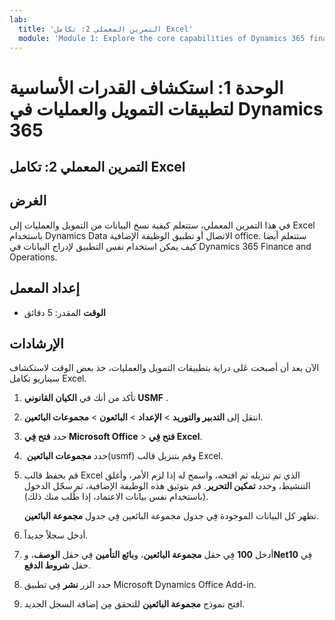 ```yaml
---
lab:
  title: 'التمرين المعملي 2: تكامل Excel'
  module: 'Module 1: Explore the core capabilities of Dynamics 365 finance and operations apps'
---
```


# الوحدة 1: استكشاف القدرات الأساسية لتطبيقات التمويل والعمليات في Dynamics 365

## التمرين المعملي 2: تكامل Excel

## الغرض

في هذا التمرين المعملي، ستتعلم كيفية نسخ البيانات من التمويل والعمليات إلى Excel باستخدام Dynamics Data الاتصال أو تطبيق الوظيفة الإضافية office. ستتعلم أيضا كيف يمكن استخدام نفس التطبيق لإدراج البيانات في Dynamics 365 Finance and Operations. 

## إعداد المعمل

   - **الوقت** المقدر: 5 دقائق

## الإرشادات

الآن بعد أن أصبحت عَلى دراية بتطبيقات التمويل والعمليات، خذ بعض الوقت لاستكشاف سيناريو تكامل Excel.

1.  تأكد من أنك في **الكيان القانوني USMF** .

2.  انتقل إلى **‏‫التدبير والتوريد‬** > **الإعداد** > **البائعون** > **مجموعات البائعين**.

3.  حدد **فتح فِي Microsoft Office** > **فتح فِي Excel**.

4.  حدد **مجموعات البائعين** ‏(usmf) وقم بتنزيل قالب Excel.

5.  قم بحفظ قالب Excel الذي تم تنزيله ثم افتحه، واسمح له إذا لزم الأمر، وأغلق التنشيط، وحدد **تمكين التحرير**. قم بتوثيق هذه الوظيفة الإضافية، ثم سجّل الدخول (باستخدام نفس بيانات الاعتماد، إذا طُلب منك ذلك).

    تظهر كل البيانات الموجودة فِي جدول مجموعة البائعين فِي جدول **مجموعة البائعين**.

6.  أدخل سجلاً جديداً.

7.  أدخل **100** فِي حقل **مجموعة البائعين**، و**بائع التأمين** فِي حقل **الوصف**، و**Net10** فِي حقل **شروط الدفع**.

8.  حدد الزر **نشر** فِي تطبيق Microsoft Dynamics Office Add-in.

9.  افتح نموذج **مجموعة البائعين** للتحقق مِن إضافة السجل الجديد.

